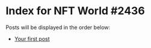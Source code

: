 # Index for NFT World #2436
Posts will be displayed in the order below:

- [Your first post](./001-first.md)

